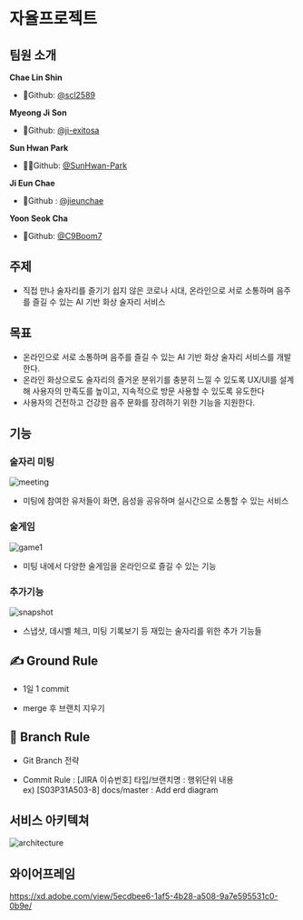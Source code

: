 # 자율프로젝트

## 팀원 소개

**Chae Lin Shin**

- 🍒Github: [@scl2589](https://github.com/scl2589)

**Myeong Ji Son**

- 🚀Github: [@ji-exitosa](https://github.com/ji-exitosa)

**Sun Hwan Park**

- 🧙‍♂️Github: [@SunHwan-Park](https://github.com/SunHwan-Park)

**Ji Eun Chae**
- 🐶Github : [@jieunchae](https://github.com/jieunchae)

**Yoon Seok Cha**

- 🌰Github: [@C9Boom7](https://github.com/c9boom7)



## 주제

- 직접 만나 술자리를 즐기기 쉽지 않은 코로나 시대, 온라인으로 서로 소통하며 음주를 즐길 수 있는 AI 기반 화상 술자리 서비스



## 목표

- 온라인으로 서로 소통하며 음주를 즐길 수 있는 AI 기반 화상 술자리 서비스를 개발한다.
- 온라인 화상으로도 술자리의 즐거운 분위기를 충분히 느낄 수 있도록 UX/UI를 설계해 사용자의 만족도를 높이고, 지속적으로 방문 사용할 수 있도록 유도한다
- 사용자의 건전하고 건강한 음주 문화를 장려하기 위한 기능을 지원한다.


## 기능

### 술자리 미팅

![meeting](/uploads/15865ffc794bfce08c82665d7cc2f736/image.png)

- 미팅에 참여한 유저들이 화면, 음성을 공유하며 실시간으로 소통할 수 있는 서비스

### 술게임

![game1](/uploads/15865ffc794bfce08c82665d7cc2f736/image.png)

- 미팅 내에서 다양한 술게임을 온라인으로 즐길 수 있는 기능

### 추가기능

![snapshot](/uploads/15865ffc794bfce08c82665d7cc2f736/image.png)

- 스냅샷, 데시벨 체크, 미팅 기록보기 등 재밌는 술자리를 위한 추가 기능들

## ✍ Ground Rule

* 1일 1 commit

* merge 후 브랜치 지우기


## 🤝 Branch Rule

* Git Branch 전략
   
* Commit Rule : [JIRA 이슈번호] 타입/브랜치명 : 행위단위 내용  
    ex) [S03P31A503-8] docs/master : Add erd diagram

## 서비스 아키텍쳐

![architecture](/uploads/74b68d2035d034fab00cd018dd433d88/image.png)

## 와이어프레임
https://xd.adobe.com/view/5ecdbee6-1af5-4b28-a508-9a7e595531c0-0b9e/

